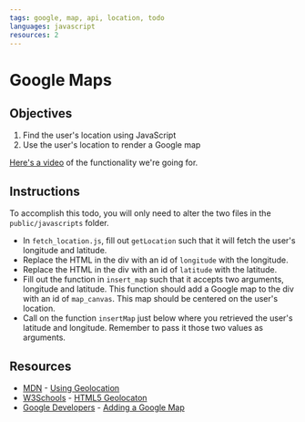 ```yaml
---
tags: google, map, api, location, todo
languages: javascript 
resources: 2
---
```


# Google Maps

## Objectives

1. Find the user's location using JavaScript
2. Use the user's location to render a Google map

[Here's a video](https://s3-us-west-2.amazonaws.com/readme-photos/google_map_todo.mov) of the functionality we're going for.

## Instructions

To accomplish this todo, you will only need to alter the two files in the `public/javascripts` folder.  

* In `fetch_location.js`, fill out `getLocation` such that it will fetch the user's longitude and latitude.
* Replace the HTML in the div with an id of `longitude` with the longitude.
* Replace the HTML in the div with an id of `latitude` with the latitude.
* Fill out the function in `insert_map` such that it accepts two arguments, longitude and latitude. This function should add a Google map to the div with an id of `map_canvas`. This map should be centered on the user's location.
* Call on the function `insertMap` just below where you retrieved the user's latitude and longitude. Remember to pass it those two values as arguments.

## Resources

* [MDN](https://developer.mozilla.org/) - [Using Geolocation](https://developer.mozilla.org/en-US/docs/Web/API/Geolocation/Using_geolocation)
* [W3Schools](http://www.w3schools.com) - [HTML5 Geolocaton](http://www.w3schools.com/html/html5_geolocation.asp)
* [Google Developers](https://developers.google.com/) - [Adding a Google Map](https://developers.google.com/maps/tutorials/fundamentals/adding-a-google-map)
